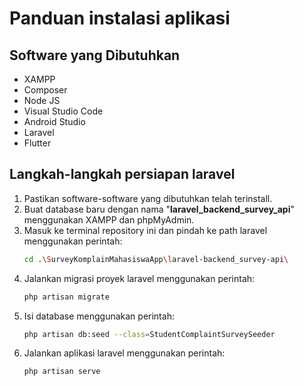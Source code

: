 # Panduan instalasi aplikasi

## Software yang Dibutuhkan
- XAMPP
- Composer
- Node JS
- Visual Studio Code
- Android Studio
- Laravel
- Flutter

## Langkah-langkah persiapan laravel
1. Pastikan software-software yang dibutuhkan telah terinstall.
2. Buat database baru dengan nama "**laravel_backend_survey_api**" menggunakan XAMPP dan phpMyAdmin.
3. Masuk ke terminal repository ini dan pindah ke path laravel menggunakan perintah:
    ```bash
    cd .\SurveyKomplainMahasiswaApp\laravel-backend_survey-api\
    ```
4. Jalankan migrasi proyek laravel menggunakan perintah: 
    ```bash
    php artisan migrate
    ```
5. Isi database menggunakan perintah:
    ```bash
    php artisan db:seed --class=StudentComplaintSurveySeeder
    ```
6. Jalankan aplikasi laravel menggunakan perintah:
    ```bash
    php artisan serve
    ```
